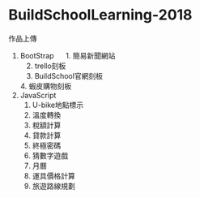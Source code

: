 # BuildSchoolLearning-2018
作品上傳  
1. BootStrap  
    1. 簡易新聞網站  
    2. trello刻板  
    3. BuildSchool官網刻板  
    4. 蝦皮購物刻板  
2. JavaScript  
    1. U-bike地點標示  
    2. 溫度轉換  
    3. 稅額計算  
    4. 貸款計算
    5. 終極密碼  
    6. 猜數字遊戲  
    7. 月曆  
    8. 運具價格計算
    9. 旅遊路線規劃
